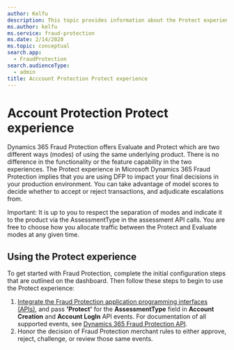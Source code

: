 ```yaml
---
author: Kelfu
description: This topic provides information about the Protect experience in Microsoft Dynamics 365 Fraud Protection.
ms.author: kelfu
ms.service: fraud-protection
ms.date: 2/14/2020
ms.topic: conceptual
search.app: 
  - FraudProtection
search.audienceType:
  - admin
title: Acccount Protection Protect experience
---
```


# Account Protection Protect experience

Dynamics 365 Fraud Protection offers Evaluate and Protect which are two different ways (modes) of using the same underlying product. There is no difference in the functionality or the feature capability in the two experiences. The Protect experience in Microsoft Dynamics 365 Fraud Protection implies that you are using DFP to impact your final decisions in your production environment. You can take advantage of model scores to decide whether to accept or reject transactions, and adjudicate escalations from.

Important: It is up to you to respect the separation of modes and indicate it to the product via the AssessmentType in the assessment API calls. You are free to choose how you allocate traffic between the Protect and Evaluate modes at any given time.

## Using the Protect experience

To get started with Fraud Protection, complete the initial configuration steps that are outlined on the dashboard. Then follow these steps to begin to use the Protect experience:

1. [Integrate the Fraud Protection application programming interfaces (APIs)](integrate-ap-api.md), and pass **'Protect'** for the **AssessmentType** field in **Account Creation** and **Account LogIn** API events. For documentation of all supported events, see <a href="https://go.microsoft.com/fwlink/?linkid=2084942" target="_blank">Dynamics 365 Fraud Protection API</a>.
2. Honor the decision of Fraud Protection merchant rules to either approve, reject, challenge, or review those same events.

